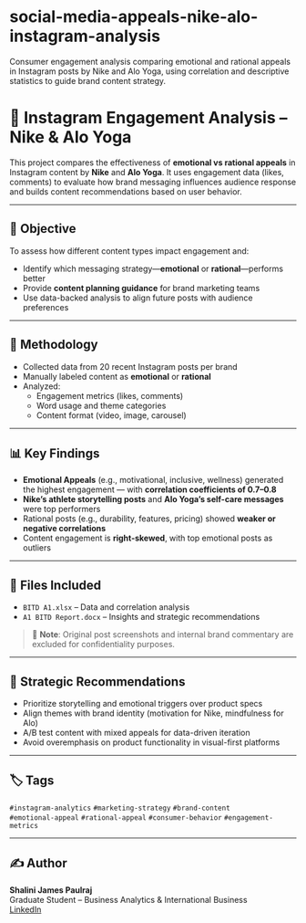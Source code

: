 # social-media-appeals-nike-alo-instagram-analysis
Consumer engagement analysis comparing emotional and rational appeals in Instagram posts by Nike and Alo Yoga, using correlation and descriptive statistics to guide brand content strategy.
# 📱 Instagram Engagement Analysis – Nike & Alo Yoga

This project compares the effectiveness of **emotional vs rational appeals** in Instagram content by **Nike** and **Alo Yoga**. It uses engagement data (likes, comments) to evaluate how brand messaging influences audience response and builds content recommendations based on user behavior.

---

## 🎯 Objective

To assess how different content types impact engagement and:
- Identify which messaging strategy—**emotional** or **rational**—performs better
- Provide **content planning guidance** for brand marketing teams
- Use data-backed analysis to align future posts with audience preferences

---

## 🧠 Methodology

- Collected data from 20 recent Instagram posts per brand
- Manually labeled content as **emotional** or **rational**
- Analyzed:
  - Engagement metrics (likes, comments)
  - Word usage and theme categories
  - Content format (video, image, carousel)

---

## 📊 Key Findings

- **Emotional Appeals** (e.g., motivational, inclusive, wellness) generated the highest engagement — with **correlation coefficients of 0.7–0.8**
- **Nike’s athlete storytelling posts** and **Alo Yoga’s self-care messages** were top performers
- Rational posts (e.g., durability, features, pricing) showed **weaker or negative correlations**
- Content engagement is **right-skewed**, with top emotional posts as outliers

---

## 📁 Files Included

- `BITD A1.xlsx` – Data and correlation analysis  
- `A1 BITD Report.docx` – Insights and strategic recommendations

> 📌 **Note**: Original post screenshots and internal brand commentary are excluded for confidentiality purposes.

---

## 📌 Strategic Recommendations

- Prioritize storytelling and emotional triggers over product specs
- Align themes with brand identity (motivation for Nike, mindfulness for Alo)
- A/B test content with mixed appeals for data-driven iteration
- Avoid overemphasis on product functionality in visual-first platforms

---

## 🏷️ Tags

`#instagram-analytics` `#marketing-strategy` `#brand-content`  
`#emotional-appeal` `#rational-appeal` `#consumer-behavior` `#engagement-metrics`

---

## ✍️ Author

**Shalini James Paulraj**  
Graduate Student – Business Analytics & International Business  
[LinkedIn](https://linkedin.com/in/shalinijamespaulraj)
